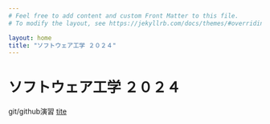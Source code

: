 ```yaml
---
# Feel free to add content and custom Front Matter to this file.
# To modify the layout, see https://jekyllrb.com/docs/themes/#overriding-theme-defaults

layout: home
title: "ソフトウェア工学 ２０２４"
---
```


# ソフトウェア工学 ２０２４

git/github演習
[tite](./docs/title)
